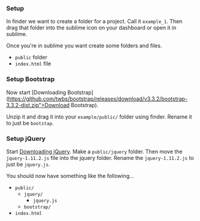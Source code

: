 ### Setup

In finder we want to create a folder for a project. Call it `example_1`. Then drag that folder into the sublime icon on your dashboard or open it in sublime.

Once you're in sublime you want create some folders and files.

* `public` folder
* `index.html` file


### Setup Bootstrap

Now start [Downloading Bootstrap](https://github.com/twbs/bootstrap/releases/download/v3.3.2/bootstrap-3.3.2-dist.zip">Download Bootstrap).

Unzip it and drag it into your `example/public/` folder using finder. Rename it to just be `bootstap`.

### Setup jQuery

Start [Downloading jQuery](http://code.jquery.com/jquery-1.11.2.js). Make a `public/jquery` folder. Then move the `jquery-1.11.2.js` file into the jquery folder. Rename the `jquery-1.11.2.js` to just be `jquery.js`.

You should now have something like the following...

* `public/`
  * `jquery/`
    * `jquery.js`
  * `bootstrap/`
* `index.html`
